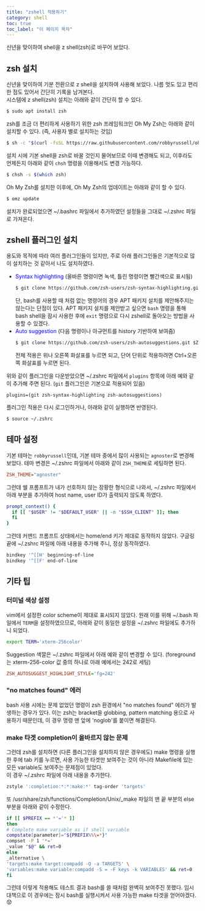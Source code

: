```yaml
---
title: "zshell 적용하기"
category: shell
toc: true
toc_label: "이 페이지 목차"
---
```


신년을 맞이하여 shell을 z shell(zsh)로 바꾸어 보았다.

## zsh 설치
신년을 맞이하여 기분 전환으로 z shell을 설치하여 사용해 보았다. 나름 멋도 있고 편리한 점도 있어서 간단히 기록을 남겨본다.  
시스템에 z shell(zsh) 설치는 아래와 같이 간단히 할 수 있다.
```sh
$ sudo apt install zsh
```
zsh를 조금 더 편리하게 사용하기 위한 zsh 프레임워크인 Oh My Zsh는 아래와 같이 설치할 수 있다. (즉, 사용자 별로 설치하는 것임)
```sh
$ sh -c "$(curl -fsSL https://raw.githubusercontent.com/robbyrussell/oh-my-zsh/master/tools/install.sh)"
```
설치 시에 기본 shell을 zsh로 바꿀 것인지 물어보므로 이때 변경해도 되고, 이후라도 언제든지 아래와 같이 `chsh` 명령을 이용해서도 변경 가능하다.
```sh
$ chsh -s $(which zsh)
```
Oh My Zsh를 설치한 이후에, Oh My Zsh의 업데이트는 아래와 같이 할 수 있다.
```sh
$ omz update
```

설치가 완료되었으면 ~/.bashrc 파일에서 추가하였던 설정들을 그대로 ~/.zshrc 파일로 가져온다.

## zshell 플러그인 설치
용도와 목적에 따라 여러 플러그인들이 있지만, 주로 아래 플러그인들은 기본적으로 많이 설치하는 것 같아서 나도 설치하였다.
- <span style="color:blue">Syntax highlighting</span> (올바른 명령이면 녹색, 틀린 명령이면 빨간색으로 표시됨)
  ```sh
  $ git clone https://github.com/zsh-users/zsh-syntax-highlighting.git $ZSH_CUSTOM/plugins/zsh-syntax-highlighting
  ```
  단, bash를 사용할 때 처럼 없는 명령어의 경우 APT 패키지 설치를 제안해주지는 않는다는 단점이 있다. APT 패키지 설치를 제안받고 싶으면 `bash` 명령을 통해 bash shell을 잠시 사용한 후에 `exit` 명령으로 다시 zshell로 돌아오는 방법을 사용할 수 있겠다.
- <span style="color:blue">Auto suggestion</span> (다음 명령이나 아규먼트를 history 기반하여 보여줌)
  ```sh
  $ git clone https://github.com/zsh-users/zsh-autosuggestions.git $ZSH_CUSTOM/plugins/zsh-autosuggestions
  ```
  전체 적용은 위나 오른쪽 화살표를 누르면 되고, 단어 단위로 적용하려면 Ctrl+오른쪽 화살표를 누르면 된다.

위와 같이 플러그인을 다운받았으면 ~/.zshrc 파일에서 `plugins` 항목에 아래 예와 같이 추가해 주면 된다. (`git` 플러그인은 기본으로 적용되어 있음)
```
plugins=(git zsh-syntax-highlighting zsh-autosuggestions)
```
플러그인 적용은 다시 로그인하거나, 아래와 같이 실행하면 반영된다.
```sh
$ source ~/.zshrc
```

## 테마 설정
기본 테마는 `robbyrussell`인데, 기본 테마 중에서 많이 사용되는 `agnoster`로 변경해 보았다. 테마 변경은 ~/.zshrc 파일에서 아래와 같이 `ZSH_THEME`로 세팅하면 된다.
```ini
ZSH_THEME="agnoster"
```
그런데 쉘 프롬프트가 내가 선호하지 않는 장황한 형식으로 나와서, ~/.zshrc 파일에서 아래 부분을 추가하여 host name, user ID가 출력되지 않도록 하였다.
```sh
prompt_context() {
  if [[ "$USER" != "$DEFAULT_USER" || -n "$SSH_CLIENT" ]]; then
  fi
}
```

그런데 커맨드 프롬프트 상태에서는 home/end 키가 제대로 동작하지 않았다. 구글링 끝에 ~/.zshrc 파일에 아래 내용을 추가해 주니, 정상 동작하였다.
```sh
bindkey '^[[H' beginning-of-line
bindkey '^[[F' end-of-line
```

## 기타 팁

### 터미널 색상 설정
vim에서 설정한 color scheme이 제대로 표시되지 않았다. 원래 이를 위해 ~/.bash 파일에서 `TERM`을 설정하였으므로, 아래와 같이 동일한 설정을 ~/.zshrc 파일에도 추가하니 되었다.
```sh
export TERM='xterm-256color'
```
Suggestion 색깔은 ~/.zshrc 파일에서 아래 예와 같이 변경할 수 있다. (foreground는 xterm-256-color 값 중의 하나로 아래 예에서는 242로 세팅)
```ini
ZSH_AUTOSUGGEST_HIGHLIGHT_STYLE='fg=242'
```

### "no matches found" 에러
bash 사용 시에는 문제 없었던 명령이 zsh 환경에서 "no matches found" 에러가 발생하는 경우가 있다. 이는 zsh는 bracket을 globbing, pattern matching 용으로 사용하기 때문인데, 이 경우 명령 맨 앞에 'noglob'를 붙이면 해결된다.

### make 타겟 completion이 올바르지 않는 문제
그런데 zsh를 설치하면 (다른 플러그인을 설치하지 않은 경우에도) make 명령을 실행한 후에 tab 키를 누르면, 사용 가능한 타겟만 보여주는 것이 아니라 Makefile에 있는 모든 variable도 보여주는 문제점이 있었다.  
이 경우 ~/.zshrc 파일에 아래 내용을 추가한다.
```bash
zstyle ':completion:*:*:make:*' tag-order 'targets'
```
또 /usr/share/zsh/functions/Completion/Unix/_make 파일의 맨 끝 부분의 else 부분을 아래와 같이 수정한다.
  ```bash
if [[ $PREFIX == *'='* ]]
then
  # Complete make variable as if shell variable
  compstate[parameter]="${PREFIX%%\=*}"
  compset -P 1 '*='
  _value "$@" && ret=0
else
  _alternative \
  'targets:make target:compadd -Q -a TARGETS' \
  'variables:make variable:compadd -S = -F keys -k VARIABLES' && ret=0
fi
```
그런데 이렇게 적용해도 테스트 결과 bash를 쓸 때처럼 완벽히 보여주진 못했다. 임시 대책으로 이 경우에는 잠시 bash를 실행시켜서 사용 가능한 make 타겟을 얻어야겠다.😟
